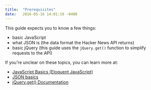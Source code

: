 ```yaml
---
title:  "Prerequisites"
date:   2016-05-16 14:01:19 -0400
---
```

This guide expects you to know a few things:

* basic JavaScript
* what JSON is (the data format the Hacker News API returns)
* basic jQuery (this guide uses the `jQuery.get()` function to simplify requests to the API)

If you're unclear on these topics, you can learn more at:

* [JavaScript Basics (Eloquent JavaScript)](http://eloquentjavascript.net/)
* [JSON basics](http://www.elated.com/articles/json-basics/)
* [jQuery.get() Documentation](https://api.jquery.com/jquery.get/)